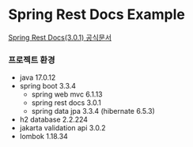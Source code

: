 # Spring Rest Docs Example

[Spring Rest Docs(3.0.1) 공식문서](https://docs.spring.io/spring-restdocs/docs/current/reference/htmlsingle/)

### 프로젝트 환경

- java 17.0.12
- spring boot 3.3.4
  - spring web mvc 6.1.13
  - spring rest docs 3.0.1
  - spring data jpa 3.3.4 (hibernate 6.5.3)
- h2 database 2.2.224
- jakarta validation api 3.0.2
- lombok 1.18.34